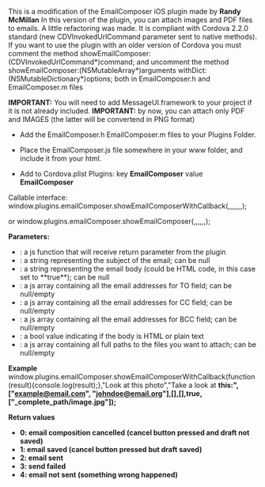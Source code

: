 This is a modification of the EmailComposer iOS plugin made by **Randy McMillan**
In this version of the plugin, you can attach images and PDF files to emails. A little refactoring was made.
It is compliant with Cordova 2.2.0 standard (new CDVInvokedUrlCommand parameter sent to native methods). If you want to use the plugin with an older version of Cordova you must comment the method
	showEmailComposer:(CDVInvokedUrlCommand*)command;
and uncomment the method
	showEmailComposer:(NSMutableArray*)arguments withDict:(NSMutableDictionary*)options;
both in EmailComposer.h and EmailComposer.m files

**IMPORTANT:** You will need to add MessageUI.framework to your project if it is not already included.
**IMPORTANT:** by now, you can attach only PDF and IMAGES (the latter will be convertend in PNG format)

- Add the EmailComposer.h EmailComposer.m  files to your Plugins Folder.

- Place the EmailComposer.js file somewhere in your www folder, and include it from your html.

- Add to Cordova.plist Plugins: key **EmailComposer** value **EmailComposer**

Callable interface:
	window.plugins.emailComposer.showEmailComposerWithCallback(<callback>,<subject>,<body>,<toRecipients>,<ccRecipients>,<bccRecipients>,<isHtml>,<attachments>);

or
	window.plugins.emailComposer.showEmailComposer(<subject>,<body>,<toRecipients>,<ccRecipients>,<bccRecipients>,<isHtml>,<attachments>);

**Parameters:**
- <callback>: a js function that will receive return parameter from the plugin
- <subject>: a string representing the subject of the email; can be null
- <body>: a string representing the email body (could be HTML code, in this case set <isHtml> to **true**); can be null
- <toRecipients>: a js array containing all the email addresses for TO field; can be null/empty
- <ccRecipients>: a js array containing all the email addresses for CC field; can be null/empty
- <bccRecipients>: a js array containing all the email addresses for BCC field; can be null/empty
- <isHtml>: a bool value indicating if the body is HTML or plain text
- <attachments>: a js array containing all full paths to the files you want to attach; can be null/empty

**Example**
	window.plugins.emailComposer.showEmailComposerWithCallback(function(result){console.log(result);},"Look at this photo","Take a look at <b>this<b/>:",["example@email.com", "johndoe@email.org"],[],[],true,["_complete_path/image.jpg"]);

**Return values**
- 0: email composition cancelled (cancel button pressed and draft not saved)
- 1: email saved (cancel button pressed but draft saved)
- 2: email sent
- 3: send failed
- 4: email not sent (something wrong happened)
